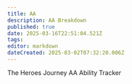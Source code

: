 ```yaml
---
title: AA
description: AA Breakdown
published: true
date: 2025-03-16T22:51:04.521Z
tags: 
editor: markdown
dateCreated: 2025-03-02T07:32:20.006Z
---
```


The Heroes Journey AA Ability Tracker